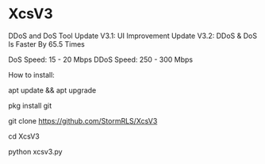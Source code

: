 # XcsV3
DDoS and DoS Tool
Update V3.1: UI Improvement
Update V3.2: DDoS & DoS Is Faster By 65.5 Times

DoS Speed: 15 - 20 Mbps
DDoS Speed: 250 - 300 Mbps

How to install:

apt update && apt upgrade

pkg install git

git clone 
https://github.com/StormRLS/XcsV3

cd XcsV3

python xcsv3.py
